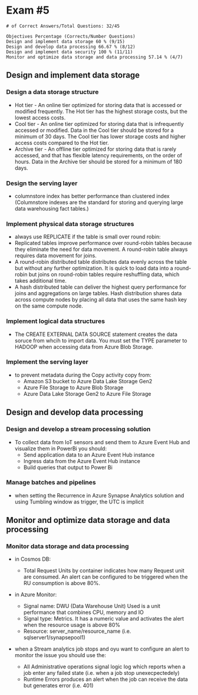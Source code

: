 # Exam #5

    # of Correct Answers/Total Questions: 32/45
    
    Objectives Percentage (Corrects/Number Questions)
    Design and implement data storage 60 % (9/15)
    Design and develop data processing 66.67 % (8/12)
    Design and implement data security 100 % (11/11)
    Monitor and optimize data storage and data processing 57.14 % (4/7)

## Design and implement data storage

### Design a data storage structure

- Hot tier - An online tier optimized for storing data that is accessed or modified frequently. The Hot tier has the highest storage costs, but the lowest access costs.
- Cool tier - An online tier optimized for storing data that is infrequently accessed or modified. Data in the Cool tier should be stored for a minimum of 30 days. The Cool tier has lower storage costs and higher access costs compared to the Hot tier.
- Archive tier - An offline tier optimized for storing data that is rarely accessed, and that has flexible latency requirements, on the order of hours. Data in the Archive tier should be stored for a minimum of 180 days.

### Design the serving layer

- columnstore index has better performance than clustered index (Columnstore indexes are the standard for storing and querying large data warehousing fact tables.)

### Implement physical data storage structures

- always use REPLICATE if the table is small over round robin:
- Replicated tables improve performance over round-robin tables because they eliminate the need for data movement. A round-robin table always requires data movement for joins.
- A round-robin distributed table distributes data evenly across the table but without any further optimization. It is quick to load data into a round-robin but joins on round-robin tables require reshuffling data, which takes additional time.
- A hash distributed table can deliver the highest query performance for joins and aggregations on large tables. Hash distribution shares data across compute nodes by placing all data that uses the same hash key on the same compute node.

### Implement logical data structures

- The CREATE EXTERNAL DATA SOURCE statement creates the data soruce from whcih to import data. You must set the TYPE parameter to HADOOP when accessing data from Azure Blob Storage.

### Implement the serving layer

- to prevent metadata during the Copy activity copy from:
  - Amazon S3 bucket to Azure Data Lake Storage Gen2
  - Azure File Storage to Azure Blob Storage
  - Azure Data Lake Storage Gen2 to Azure File Storage

## Design and develop data processing

### Design and develop a stream processing solution

- To collect data from IoT sensors and send them to Azure Event Hub and visualize them in PowerBi you should:
  - Send application data to an Azure Event Hub instance
  - Ingress data from the Azure Event Hub instance
  - Build queries that output to Power Bi

### Manage batches and pipelines

- when setting the Recurrence in Azure Synapse Analytics solution and using Tumbling window as trigger, the UTC is implicit

## Monitor and optimize data storage and data processing

### Monitor data storage and data processing

- in Cosmos DB:
  - Total Request Units by container indicates how many Request unit are consumed. An alert can be configured to be triggered when the RU consumption is above 80%.

- in Azure Monitor:
  - Signal name: DWU (Data Warehouse Unit) Used is a unit performance that combines CPU, memory and IO
  - Signal type: Metrics. It has a numeric value and activates the alert when the resource usage is above 80%
  - Resource: server_name/resource_name (i.e. sqlserver1/synapsepool1)

- when a Stream analytics job stops and oyu want to configure an alert to monitor the issue you should use the:
  - All Administrative operations signal logic log which reports when a job enter any failed state (i.e. when a job stop unexecpectedely)
  - Runtime Errors produces an alert when the job can receive the data but generates error (i.e. 401)

